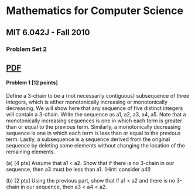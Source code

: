 # Mathematics for Computer Science
## MIT 6.042J - Fall 2010
### Problem Set 2

[PDF](https://ocw.mit.edu/courses/6-042j-mathematics-for-computer-science-fall-2010/97ea9acefba52424851e51ff82d5a146_MIT6_042JF10_assn02.pdf)
---
#### Problem 1 [12 points] 
Define a 3-chain to be a (not necessarily contiguous) subsequence of three integers, which is either monotonically increasing or monotonically decreasing. We will show here that any sequence of five distinct integers will contain a 3-chain. Write the sequence as a1, a2, a3, a4, a5. Note that a monotonically increasing sequences is one in which each term is greater than or equal to the previous term. Similarly, a monotonically decreasing sequence is one in which each term is less than or equal to the previous term. Lastly, a subsequence is a sequence derived from the original sequence by deleting some elements without changing the location of the remaining elements.

(a) [4 pts] Assume that a1 < a2. Show that if there is no 3-chain in our sequence, then a3 must be less than a1. (Hint: consider a4!)

(b) [2 pts] Using the previous part, show that if a1 < a2 and there is no 3-chain in our sequence, then a3 < a4 < a2.
